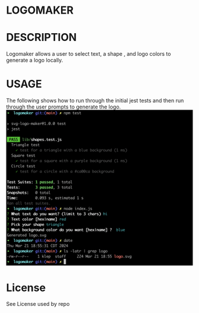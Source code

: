 # LOGOMAKER


# DESCRIPTION
Logomaker allows a user to select text, a shape , and logo colors to generate a logo locally. 


# USAGE
The following shows how to run through the initial jest tests and then run through the user prompts to generate the logo.
![Alt text](images/screenshot.png?raw=true "LOGOMAKER")



# License

See License used by repo



